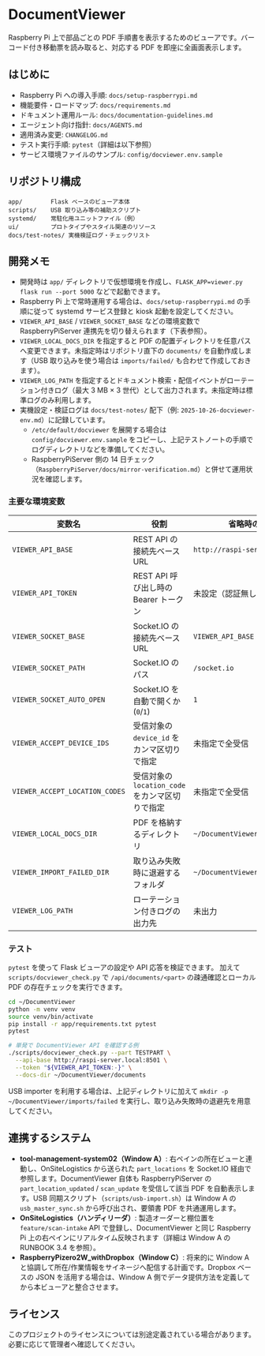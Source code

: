 # DocumentViewer

Raspberry Pi 上で部品ごとの PDF 手順書を表示するためのビューアです。バーコード付き移動票を読み取ると、対応する PDF を即座に全画面表示します。

## はじめに
- Raspberry Pi への導入手順: `docs/setup-raspberrypi.md`
- 機能要件・ロードマップ: `docs/requirements.md`
- ドキュメント運用ルール: `docs/documentation-guidelines.md`
- エージェント向け指針: `docs/AGENTS.md`
- 適用済み変更: `CHANGELOG.md`
- テスト実行手順: `pytest`（詳細は以下参照）
- サービス環境ファイルのサンプル: `config/docviewer.env.sample`

## リポジトリ構成
```
app/        Flask ベースのビューア本体
scripts/    USB 取り込み等の補助スクリプト
systemd/    常駐化用ユニットファイル（例）
ui/         プロトタイプやスタイル関連のリソース
docs/test-notes/ 実機検証ログ・チェックリスト
```

## 開発メモ
- 開発時は `app/` ディレクトリで仮想環境を作成し、`FLASK_APP=viewer.py flask run --port 5000` などで起動できます。
- Raspberry Pi 上で常時運用する場合は、`docs/setup-raspberrypi.md` の手順に従って systemd サービス登録と kiosk 起動を設定してください。
- `VIEWER_API_BASE` / `VIEWER_SOCKET_BASE` などの環境変数で RaspberryPiServer 連携先を切り替えられます（下表参照）。
- `VIEWER_LOCAL_DOCS_DIR` を指定すると PDF の配置ディレクトリを任意パスへ変更できます。未指定時はリポジトリ直下の `documents/` を自動作成します（USB 取り込みを使う場合は `imports/failed/` も合わせて作成しておきます）。
- `VIEWER_LOG_PATH` を指定するとドキュメント検索・配信イベントがローテーション付きログ（最大 3 MB × 3 世代）として出力されます。未指定時は標準ログのみ利用します。
- 実機設定・検証ログは `docs/test-notes/` 配下（例: `2025-10-26-docviewer-env.md`）に記録しています。
  - `/etc/default/docviewer` を展開する場合は `config/docviewer.env.sample` をコピーし、上記テストノートの手順でログディレクトリなどを準備してください。
  - RaspberryPiServer 側の 14 日チェック（`RaspberryPiServer/docs/mirror-verification.md`）と併せて運用状況を確認します。

### 主要な環境変数

| 変数名 | 役割 | 省略時の既定値 |
| --- | --- | --- |
| `VIEWER_API_BASE` | REST API の接続先ベース URL | `http://raspi-server.local:8501` |
| `VIEWER_API_TOKEN` | REST API 呼び出し時の Bearer トークン | 未設定（認証無し） |
| `VIEWER_SOCKET_BASE` | Socket.IO の接続先ベース URL | `VIEWER_API_BASE` |
| `VIEWER_SOCKET_PATH` | Socket.IO のパス | `/socket.io` |
| `VIEWER_SOCKET_AUTO_OPEN` | Socket.IO を自動で開くか (`0`/`1`) | `1` |
| `VIEWER_ACCEPT_DEVICE_IDS` | 受信対象の `device_id` をカンマ区切りで指定 | 未指定で全受信 |
| `VIEWER_ACCEPT_LOCATION_CODES` | 受信対象の `location_code` をカンマ区切りで指定 | 未指定で全受信 |
| `VIEWER_LOCAL_DOCS_DIR` | PDF を格納するディレクトリ | `~/DocumentViewer/documents` |
| `VIEWER_IMPORT_FAILED_DIR` | 取り込み失敗時に退避するフォルダ | `~/DocumentViewer/imports/failed` |
| `VIEWER_LOG_PATH` | ローテーション付きログの出力先 | 未出力 |

### テスト

`pytest` を使って Flask ビューアの設定や API 応答を検証できます。
加えて `scripts/docviewer_check.py` で `/api/documents/<part>` の疎通確認とローカル PDF の存在チェックを実行できます。

```bash
cd ~/DocumentViewer
python -m venv venv
source venv/bin/activate
pip install -r app/requirements.txt pytest
pytest

# 単発で DocumentViewer API を確認する例
./scripts/docviewer_check.py --part TESTPART \
  --api-base http://raspi-server.local:8501 \
  --token "${VIEWER_API_TOKEN:-}" \
  --docs-dir ~/DocumentViewer/documents
```

USB importer を利用する場合は、上記ディレクトリに加えて `mkdir -p ~/DocumentViewer/imports/failed`
を実行し、取り込み失敗時の退避先を用意してください。

## 連携するシステム
- **tool-management-system02（Window A）**: 右ペインの所在ビューと連動し、OnSiteLogistics から送られた `part_locations` を Socket.IO 経由で参照します。DocumentViewer 自体も RaspberryPiServer の `part_location_updated` / `scan_update` を受信して該当 PDF を自動表示します。USB 同期スクリプト（`scripts/usb-import.sh`）は Window A の `usb_master_sync.sh` から呼び出され、要領書 PDF を共通運用します。
- **OnSiteLogistics（ハンディリーダ）**: 製造オーダーと棚位置を `feature/scan-intake` API で登録し、DocumentViewer と同じ Raspberry Pi 上の右ペインにリアルタイム反映されます（詳細は Window A の RUNBOOK 3.4 を参照）。
- **RaspberryPizero2W_withDropbox（Window C）**: 将来的に Window A と協調して所在/作業情報をサイネージへ配信する計画です。Dropbox ベースの JSON を活用する場合は、Window A 側でデータ提供方法を定義してから本ビューアと整合させます。

## ライセンス
このプロジェクトのライセンスについては別途定義されている場合があります。必要に応じて管理者へ確認してください。
